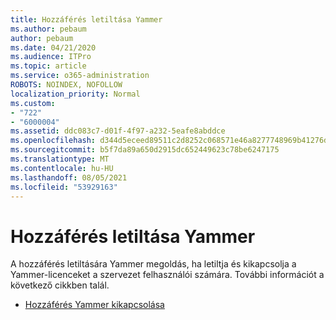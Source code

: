 ```yaml
---
title: Hozzáférés letiltása Yammer
ms.author: pebaum
author: pebaum
ms.date: 04/21/2020
ms.audience: ITPro
ms.topic: article
ms.service: o365-administration
ROBOTS: NOINDEX, NOFOLLOW
localization_priority: Normal
ms.custom:
- "722"
- "6000004"
ms.assetid: ddc083c7-d01f-4f97-a232-5eafe8abddce
ms.openlocfilehash: d344d5eceed89511c2d8252c068571e46a8277748969b41276d8204e801b3986
ms.sourcegitcommit: b5f7da89a650d2915dc652449623c78be6247175
ms.translationtype: MT
ms.contentlocale: hu-HU
ms.lasthandoff: 08/05/2021
ms.locfileid: "53929163"
---
```

# <a name="disable-access-to-yammer"></a>Hozzáférés letiltása Yammer

A hozzáférés letiltására Yammer megoldás, ha letiltja és kikapcsolja a Yammer-licenceket a szervezet felhasználói számára. További információt a következő cikkben talál.
  
- [Hozzáférés Yammer kikapcsolása](https://docs.microsoft.com/yammer/manage-yammer-users/turn-off-user-access)
